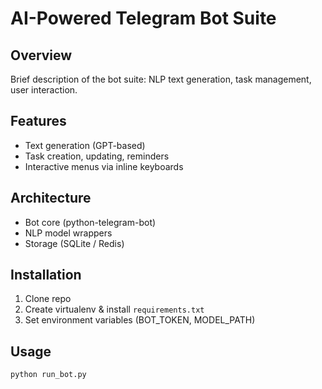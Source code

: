 # AI-Powered Telegram Bot Suite

## Overview
Brief description of the bot suite: NLP text generation, task management, user interaction.

## Features
- Text generation (GPT-based)
- Task creation, updating, reminders
- Interactive menus via inline keyboards

## Architecture
- Bot core (python-telegram-bot)
- NLP model wrappers
- Storage (SQLite / Redis)

## Installation
1. Clone repo  
2. Create virtualenv & install `requirements.txt`  
3. Set environment variables (BOT_TOKEN, MODEL_PATH)

## Usage
```bash
python run_bot.py

